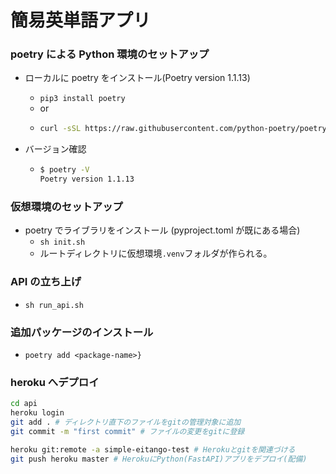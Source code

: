 # 簡易英単語アプリ

### poetry による Python 環境のセットアップ

- ローカルに poetry をインストール(Poetry version 1.1.13)

  - `pip3 install poetry`
  - or
  - ```sh
    curl -sSL https://raw.githubusercontent.com/python-poetry/poetry/master/get-poetry.py | python -
    ```

- バージョン確認

  - ```sh
    $ poetry -V
    Poetry version 1.1.13
    ```

### 仮想環境のセットアップ

- poetry でライブラリをインストール (pyproject.toml が既にある場合)
  - `sh init.sh`
  - ルートディレクトリに仮想環境`.venv`フォルダが作られる。

### API の立ち上げ

- `sh run_api.sh`

### 追加パッケージのインストール

- `poetry add <package-name>}`

### heroku へデプロイ

```sh
cd api
heroku login
git add . # ディレクトリ直下のファイルをgitの管理対象に追加
git commit -m "first commit" # ファイルの変更をgitに登録

heroku git:remote -a simple-eitango-test # Herokuとgitを関連づける
git push heroku master # HerokuにPython(FastAPI)アプリをデプロイ(配備)
```
